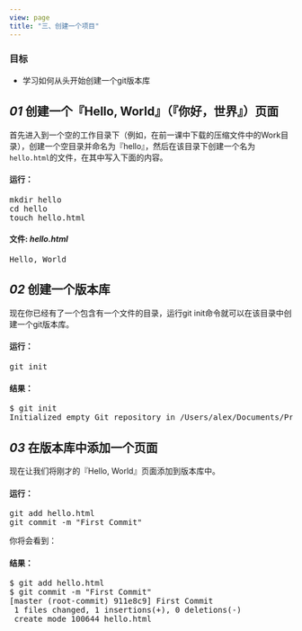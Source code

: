 ```yaml
---
view: page
title: "三、创建一个项目"
---
```


<h3>目标</h3>

<ul><li>学习如何从头开始创建一个git版本库</li></ul>

<h2><em>01</em> 创建一个『Hello, World』（『你好，世界』）页面</h2>

<p>首先进入到一个空的工作目录下（例如，在前一课中下载的压缩文件中的Work目录），创建一个空目录并命名为『hello』，然后在该目录下创建一个名为<code>hello.html</code>的文件，在其中写入下面的内容。</p>

<h4 class="h4-pre">运行：</h4>

<pre class="instructions">mkdir hello
cd hello
touch hello.html</pre>

<h4 class="h4-pre">文件: <em>hello.html</em></h4>

<pre class="file">Hello, World</pre>

<h2><em>02</em> 创建一个版本库</h2>

<p>现在你已经有了一个包含有一个文件的目录，运行git init命令就可以在该目录中创建一个git版本库。</p>

<h4 class="h4-pre">运行：</h4>

<pre class="instructions">git init</pre>

<h4 class="h4-pre">结果：</h4>

<pre class="sample">$ git init
Initialized empty Git repository in /Users/alex/Documents/Presentations/githowto/auto/hello/.git/
</pre>

<h2><em>03</em> 在版本库中添加一个页面</h2>

<p>现在让我们将刚才的『Hello, World』页面添加到版本库中。</p>

<h4 class="h4-pre">运行：</h4>

<pre class="instructions">git add hello.html
git commit -m "First Commit"</pre>

<p>你将会看到：</p>

<h4 class="h4-pre">结果：</h4>

<pre class="sample">$ git add hello.html
$ git commit -m "First Commit"
[master (root-commit) 911e8c9] First Commit
 1 files changed, 1 insertions(+), 0 deletions(-)
 create mode 100644 hello.html</pre>

